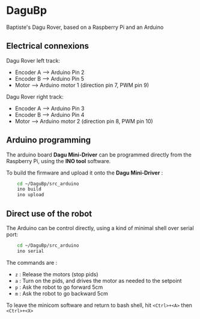DaguBp
======

Baptiste's Dagu Rover, based on a Raspberry Pi and an Arduino


Electrical connexions
----------------------

Dagu Rover left track:

  - Encoder A   --> Arduino Pin 2
  - Encoder B   --> Arduino Pin 5
  - Motor       --> Arduino motor 1 (direction pin 7, PWM pin 9)

Dagu Rover right track:

  - Encoder A   --> Arduino Pin 3
  - Encoder B   --> Arduino Pin 4
  - Motor       --> Arduino motor 2 (direction pin 8, PWM pin 10)


Arduino programming
--------------------
The arduino board **Dagu Mini-Driver** can be programmed directly from the Raspberry Pi, using the **INO tool** software.

To build the firmware and upload it onto the **Dagu Mini-Driver** :

```bash
	cd ~/DaguBp/src_arduino
	ino build
	ino upload
```

Direct use of the robot
------------------------
The Arduino can be control directly, using a kind of minimal shell over serial port:

```bash
	cd ~/DaguBp/src_arduino
	ino serial
```

The commands are :

  - `z` : Release the motors (stop pids)
  - `a` : Turn on the pids, and drives the motor as needed to the setpoint
  - `p` : Ask the robot to go forward 5cm
  - `m` : Ask the robot to go backward 5cm

To leave the minicom software and return to bash shell, hit `<Ctrl>+<A>` then `<Ctrl>+<X>`

